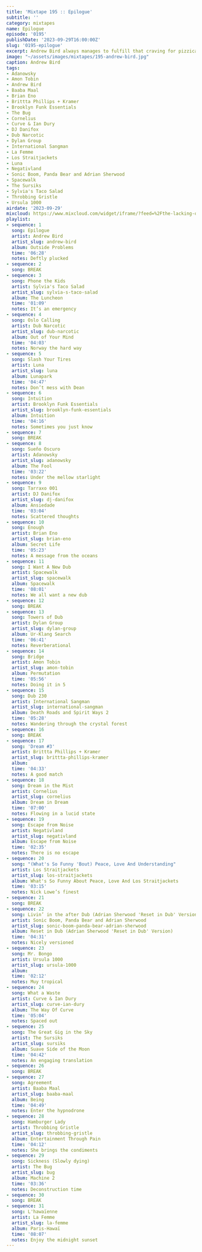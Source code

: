 ```yaml
---
title: 'Mixtape 195 :: Epilogue'
subtitle: ''
category: mixtapes
name: Epilogue
episode: '0195'
publishDate: '2023-09-29T16:00:00Z'
slug: '0195-epilogue'
excerpt: Andrew Bird always manages to fulfill that craving for pizzicato minimalism.
image: "~/assets/images/mixtapes/195-andrew-bird.jpg"
caption: Andrew Bird
tags:
- Adanowsky
- Amon Tobin
- Andrew Bird
- Baaba Maal
- Brian Eno
- Brittta Phillips + Kramer
- Brooklyn Funk Essentials
- The Bug
- Cornelius
- Curve & Ian Dury
- DJ Danifox
- Dub Narcotic
- Dylan Group
- International Sangman
- La Femme
- Los Straitjackets
- Luna
- Negativland
- Sonic Boom, Panda Bear and Adrian Sherwood
- Spacewalk
- The Sursiks
- Sylvia's Taco Salad
- Throbbing Gristle
- Ursula 1000
airdate: '2023-09-29'
mixcloud: https://www.mixcloud.com/widget/iframe/?feed=%2Fthe-lacking-org%2Fbgwisb-195-epilogue%2F&hide_artwork=1&hide_cover=1&light=1
playlist:
- sequence: 1
  song: Epilogue
  artist: Andrew Bird
  artist_slug: andrew-bird
  album: Outside Problems
  time: '06:28'
  notes: Deftly plucked
- sequence: 2
  song: BREAK
- sequence: 3
  song: Phone the Kids
  artist: Sylvia's Taco Salad
  artist_slug: sylvia-s-taco-salad
  album: The Luncheon
  time: '01:09'
  notes: It’s an emergency
- sequence: 4
  song: Oslo Calling
  artist: Dub Narcotic
  artist_slug: dub-narcotic
  album: Out of Your Mind
  time: '04:03'
  notes: Norway the hard way
- sequence: 5
  song: Slash Your Tires
  artist: Luna
  artist_slug: luna
  album: Lunapark
  time: '04:47'
  notes: Don’t mess with Dean
- sequence: 6
  song: Intuition
  artist: Brooklyn Funk Essentials
  artist_slug: brooklyn-funk-essentials
  album: Intuition
  time: '04:16'
  notes: Sometimes you just know
- sequence: 7
  song: BREAK
- sequence: 8
  song: Sueño Oscuro
  artist: Adanowsky
  artist_slug: adanowsky
  album: The Fool
  time: '03:22'
  notes: Under the mellow starlight
- sequence: 9
  song: Tarraxo 001
  artist: DJ Danifox
  artist_slug: dj-danifox
  album: Ansiedade
  time: '03:04'
  notes: Scattered thoughts
- sequence: 10
  song: Enough
  artist: Brian Eno
  artist_slug: brian-eno
  album: Secret Life
  time: '05:23'
  notes: A message from the oceans
- sequence: 11
  song: I Want A New Dub
  artist: Spacewalk
  artist_slug: spacewalk
  album: Spacewalk
  time: '08:01'
  notes: We all want a new dub
- sequence: 12
  song: BREAK
- sequence: 13
  song: Towers of Dub
  artist: Dylan Group
  artist_slug: dylan-group
  album: Ur-Klang Search
  time: '06:41'
  notes: Reverberational
- sequence: 14
  song: Bridge
  artist: Amon Tobin
  artist_slug: amon-tobin
  album: Permutation
  time: '05:56'
  notes: Doing it in 5
- sequence: 15
  song: Dub 230
  artist: International Sangman
  artist_slug: international-sangman
  album: Death Roads and Spirit Ways 2
  time: '05:28'
  notes: Wandering through the crystal forest
- sequence: 16
  song: BREAK
- sequence: 17
  song: 'Dream #3'
  artist: Brittta Phillips + Kramer
  artist_slug: brittta-phillips-kramer
  album:
  time: '04:33'
  notes: A good match
- sequence: 18
  song: Dream in the Mist
  artist: Cornelius
  artist_slug: cornelius
  album: Dream in Dream
  time: '07:00'
  notes: Flowing in a lucid state
- sequence: 19
  song: Escape from Noise
  artist: Negativland
  artist_slug: negativland
  album: Escape from Noise
  time: '02:35'
  notes: There is no escape
- sequence: 20
  song: "(What's So Funny 'Bout) Peace, Love And Understanding"
  artist: Los Straitjackets
  artist_slug: los-straitjackets
  album: What's So Funny About Peace, Love And Los Straitjackets
  time: '03:15'
  notes: Nick Lowe’s finest
- sequence: 21
  song: BREAK
- sequence: 22
  song: Livin’ in the after Dub (Adrian Sherwood 'Reset in Dub' Version)
  artist: Sonic Boom, Panda Bear and Adrian Sherwood
  artist_slug: sonic-boom-panda-bear-adrian-sherwood
  album: Reset in Dub (Adrian Sherwood 'Reset in Dub' Version)
  time: '04:31'
  notes: Nicely versioned
- sequence: 23
  song: Mr. Bongo
  artist: Ursula 1000
  artist_slug: ursula-1000
  album:
  time: '02:12'
  notes: Muy tropical
- sequence: 24
  song: What a Waste
  artist: Curve & Ian Dury
  artist_slug: curve-ian-dury
  album: The Way Of Curve
  time: '05:04'
  notes: Spaced out
- sequence: 25
  song: The Great Gig in the Sky
  artist: The Sursiks
  artist_slug: sursiks
  album: Suave Side of the Moon
  time: '04:42'
  notes: An engaging translation
- sequence: 26
  song: BREAK
- sequence: 27
  song: Agreement
  artist: Baaba Maal
  artist_slug: baaba-maal
  album: Being
  time: '04:49'
  notes: Enter the hypnodrone
- sequence: 28
  song: Hamburger Lady
  artist: Throbbing Gristle
  artist_slug: throbbing-gristle
  album: Entertainment Through Pain
  time: '04:12'
  notes: She brings the condiments
- sequence: 29
  song: Sickness (Slowly dying)
  artist: The Bug
  artist_slug: bug
  album: Machine 2
  time: '03:36'
  notes: Deconstruction time
- sequence: 30
  song: BREAK
- sequence: 31
  song: L'hawaïenne
  artist: La Femme
  artist_slug: la-femme
  album: Paris-Hawaï
  time: '08:07'
  notes: Enjoy the midnight sunset
---
```


